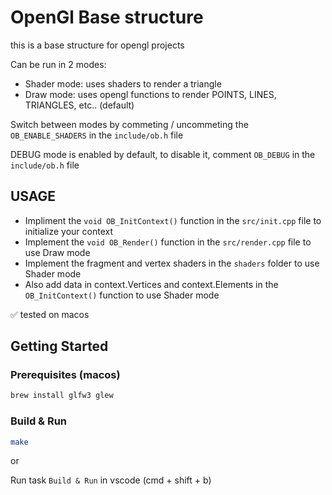 # OpenGl Base structure

this is a base structure for opengl projects

Can be run in 2 modes:
- Shader mode: uses shaders to render a triangle
- Draw mode: uses opengl functions to render POINTS, LINES, TRIANGLES, etc.. (default)

Switch between modes by commeting / uncommeting the `OB_ENABLE_SHADERS` in the `include/ob.h` file

DEBUG mode is enabled by default, to disable it, comment `OB_DEBUG` in the `include/ob.h` file

## USAGE
- Impliment the `void OB_InitContext()` function in the `src/init.cpp` file to initialize your context
- Implement the `void OB_Render()` function in the `src/render.cpp` file to use Draw mode
- Implement the fragment and vertex shaders in the `shaders` folder to use Shader mode
- Also add data in context.Vertices and context.Elements in the `OB_InitContext()` function to use Shader mode

✅ tested on macos

## Getting Started

### Prerequisites (macos)
```bash
brew install glfw3 glew
```

### Build & Run
```bash
make
```
or

Run task `Build & Run` in vscode (cmd + shift + b)